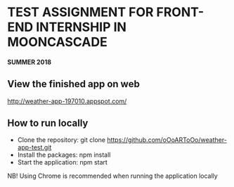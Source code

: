 # TEST ASSIGNMENT FOR FRONT-END INTERNSHIP IN MOONCASCADE
#### SUMMER 2018

## View the finished app on web

http://weather-app-197010.appspot.com/

## How to run locally

* Clone the repository: git clone https://github.com/oOoARToOo/weather-app-test.git
* Install the packages: npm install
* Start the application: npm start

NB! Using Chrome is recommended when running the application locally
